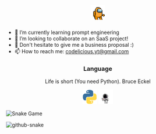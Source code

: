 <!--
**Codelicious100/Codelicious100** is a ✨ _special_ ✨ repository because its `README.md` (this file) appears on your GitHub profile.

Here are some ideas to get you started: inte

- 🔭 I’m currently working on ...
- 🌱 I’m currently learning ...
- 👯 I’m looking to collaborate on ...
- 🤔 I’m looking for help with ...
- 💬 Ask me about ...
- 📫 How to reach me: ...
- 😄 Pronouns: ...
- ⚡ Fun fact: ...
-->
<h1 align="center">
    <img src="amongus.gif" height="40"/>
</h1>

- 🌱 I’m currently learning prompt engineering 
- 🔭 I’m looking to collaborate on an SaaS project!
- 💬 Don't hesitate to give me a business proposal :)
- 📫 How to reach me: codelicious.yt@gmail.com

<h3 align="center">Language</h3>
<p align="center">Life is short (You need Python). Bruce Eckel</p>
<p align="center"> 
    <img src="python.gif" alt="python" width="40" height="40"/>
    <img src="spacemac.gif" alt="python" width="40" height="40"/>
</p>

![Snake Game](https://github.com/Codelicious100/Codelicious100/blob/main/dist/github-snake.svg)

<picture>
  <source media="(prefers-color-scheme: dark)" srcset="https://github.com/Codelicious100/snake_game/blob/output/github-snake-dark.svg" />
  <source media="(prefers-color-scheme: light)" srcset="https://github.com/Codelicious100/snake_game/blob/output/github-snake.svg" />
  <img alt="github-snake" src="https://github.com/Codelicious100/snake_game/blob/output/github-snake.svg" />
</picture>
